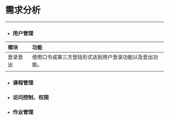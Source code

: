 # 需求分析

---

* ### 用户管理

| **模块** | **功能** |
| :--- | :--- |
| 登录登出 | 使用口令或第三方登陆形式达到用户登录功能以及登出功能。 |
|  |  |

* ### 课程管理
* ### 访问控制、权限
* ### 作业管理



